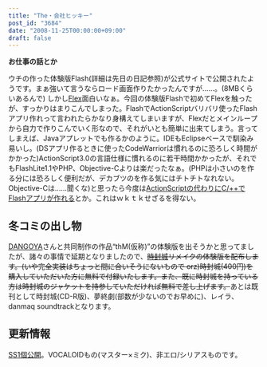 ```yaml
---
title: "The・会社ヒッキー"
post_id: "3684"
date: "2008-11-25T00:00:00+09:00"
draft: false
---
```



**お仕事の話とか** 

ウチの作った体験版Flash(詳細は先日の日記参照)が公式サイトで公開されたようです。まぁ強いて言うならロード画面作りたかったんですが……。(8MBくらいあるんで) しかし[Flex](http://www.adobe.com/jp/products/flex/)面白いなぁ。今回の体験版Flashで初めてFlexを触ったが、すっかりはまりこんでしまった。FlashでActionScriptバリバリ使ったFlashアプリ作れって言われたらかなり身構えてしまいますが、Flexだとメインループから自力で作りこんでいく形なので、それがいとも簡単に出来てしまう。言ってしまえば、Javaアプレットでも作るかのように。IDEもEclipseベースで馴染み易いし。(DSアプリ作るときに使ったCodeWarriorは慣れるのに恐ろしく時間がかかった)ActionScript3.0の言語仕様に慣れるのに若干時間かかったが、それでもFlashLite1.1やPHP、Objective-Cよりは楽だったなぁ。(PHPは小さいのを作る分には恐ろしく便利だが、デカブツのを作る気にはチトチトなれない。Objective-Cは……聞くな)と思ったら今度は[ActionScriptの代わりにC/++でFlashアプリが作れる](http://slashdot.jp/developers/article.pl?sid=08/11/23/0717231)とか。これはｗｋｔｋせざるを得ない。
## 冬コミの出し物
[DANGOYA](http://dangoya.moo.jp/)さんと共同制作の作品“thM(仮称)”の体験版を出そうかと思ってましたが、諸々の事情で延期となりましたので、<del>[時封城](/!/thA/)リメイクの体験版を配布します。(いや完全実装はちょっと間に合いそうにないもので orz)時封城(400円)を購入していただいた方に無料で付録いたします。また、既に時封城を持っている方は時封城のジャケットを持参していただければ無料で差し上げます。</del>あとは既刊として時封城(CD-R版)、夢終劇(部数が少ないのでお早めに)、レイラ、danmaq soundtrackとなります。
## 更新情報
[SS1個公開](/tag/1123)。VOCALOIDもの(マスター×ミク)、非エロ/シリアスものです。
